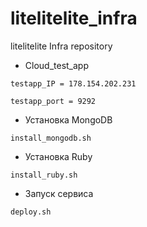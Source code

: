 # litelitelite_infra
litelitelite Infra repository

- Cloud_test_app

```
testapp_IP = 178.154.202.231
```
```
testapp_port = 9292
```

- Установка MongoDB

```
install_mongodb.sh
```

- Установка Ruby

```
install_ruby.sh
```

- Запуск сервиса

```
deploy.sh
```
